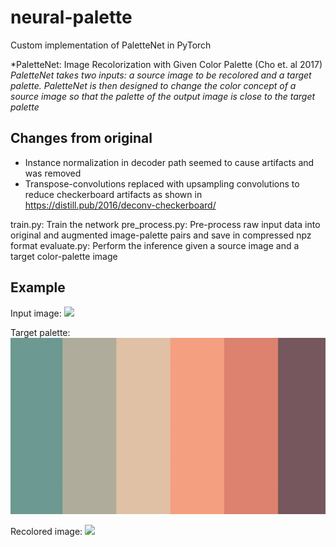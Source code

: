 # neural-palette
Custom implementation of PaletteNet in PyTorch

*PaletteNet: Image Recolorization with Given Color Palette (Cho et. al 2017)
*PaletteNet takes two inputs: a source image to be recolored and a target palette. PaletteNet is then designed to change the color concept of a source image so that the palette of the output image is close to the target palette*

## Changes from original
- Instance normalization in decoder path seemed to cause artifacts and was removed
- Transpose-convolutions replaced with upsampling convolutions to reduce checkerboard artifacts as shown in https://distill.pub/2016/deconv-checkerboard/

train.py: Train the network
pre_process.py: Pre-process raw input data into original and augmented image-palette pairs and save in compressed npz format
evaluate.py: Perform the inference given a source image and a target color-palette image

## Example
Input image:
<img src="https://github.com/taptoi/neural-palette/blob/main/eval_in.png?raw=true" width="800">

Target palette:
<img src="https://github.com/taptoi/neural-palette/blob/main/eval_pal.png?raw=true">

Recolored image:
<img src="https://github.com/taptoi/neural-palette/blob/main/eval_out.png?raw=true" width="800">
